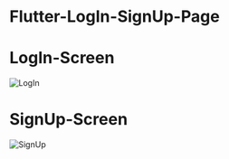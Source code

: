 # Flutter-LogIn-SignUp-Page


# LogIn-Screen

![LogIn](https://user-images.githubusercontent.com/41550199/83451143-201aa480-a474-11ea-865f-374fa81d7d32.jpeg)


# SignUp-Screen


![SignUp](https://user-images.githubusercontent.com/41550199/83451230-37f22880-a474-11ea-8275-6dadc5785922.jpeg)
